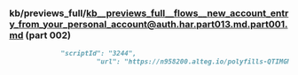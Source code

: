### kb/previews_full/kb__previews_full__flows__new_account_entry_from_your_personal_account@auth.har.part013.md.part001.md (part 002)

```md
             "scriptId": "3244",
                      "url": "https://n958200.alteg.io/polyfills-QTIMGMLN.js",
```

```
